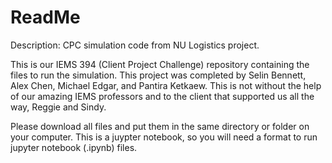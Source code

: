 # ReadMe
Description: CPC simulation code from NU Logistics project. 

This is our IEMS 394 (Client Project Challenge) repository containing the files to run the simulation. This project was completed by Selin Bennett, Alex Chen, Michael Edgar, and Pantira Ketkaew. This is not without the help of our amazing IEMS professors and to the client that supported us all the way, Reggie and Sindy. 

Please download all files and put them in the same directory or folder on your computer. This is a juypter notebook, so you will need a format to run jupyter notebook (.ipynb) files. 






